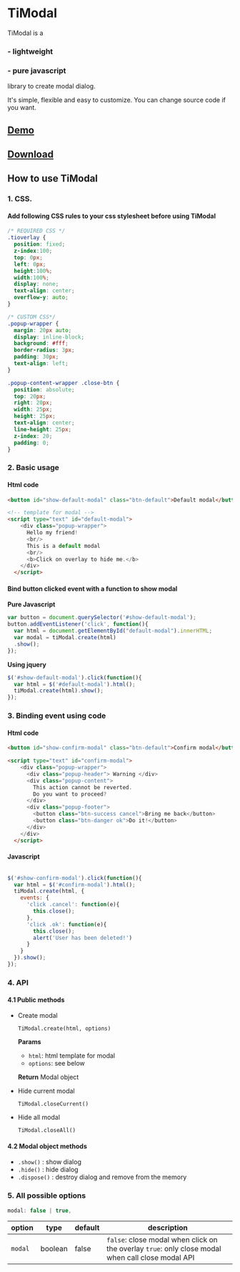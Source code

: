 # TiModal
TiModal is a

### - lightweight

### - pure javascript

 library to create modal dialog.

It's simple, flexible and easy to customize. You can change source code if you want.

## **[Demo](https://bluzky.github.io/projects/timodal/example.html)**
## **[Download](https://github.com/bluzky/TiModal/releases/tag/v2.1)**


## How to use TiModal

### 1. CSS.

#### Add following CSS rules to your css stylesheet before using TiModal
```css
/* REQUIRED CSS */
.tioverlay {
  position: fixed;
  z-index:100;
  top: 0px;
  left: 0px;
  height:100%;
  width:100%;
  display: none;
  text-align: center;
  overflow-y: auto;
}

/* CUSTOM CSS*/
.popup-wrapper {
  margin: 20px auto;
  display: inline-block;
  background: #fff;
  border-radius: 3px;
  padding: 30px;
  text-align: left;
}

.popup-content-wrapper .close-btn {
  position: absolute;
  top: 20px;
  right: 20px;
  width: 25px;
  height: 25px;
  text-align: center;
  line-height: 25px;
  z-index: 20;
  padding: 0;
}
```



### 2. Basic usage

#### **Html code**

```html
<button id="show-default-modal" class="btn-default">Default modal</button>

<!-- template for modal -->
<script type="text" id="default-modal">
    <div class="popup-wrapper">
      Hello my friend!
      <br/>
      This is a default modal
      <br/>
      <b>Click on overlay to hide me.</b>
    </div>
  </script>

```



#### Bind button clicked event with a function to show modal

**Pure Javascript**

```javascript
var button = document.querySelector('#show-default-modal');
button.addEventListener('click', function(){
  var html = document.getElementById("default-modal").innerHTML;
  var modal = tiModal.create(html)
  .show();
});
```

**Using jquery**

```js
$('#show-default-modal').click(function(){
  var html = $('#default-modal').html();
  tiModal.create(html).show();
});
```



### 3. Binding event using code

#### **Html code**
```html
<button id="show-confirm-modal" class="btn-default">Confirm modal</button>

<script type="text" id="confirm-modal">
    <div class="popup-wrapper">
      <div class="popup-header"> Warning </div>
      <div class="popup-content">
        This action cannot be reverted.
        Do you want to proceed?
      </div>
      <div class="popup-footer">
        <button class="btn-success cancel">Bring me back</button>
        <button class="btn-danger ok">Do it!</button>
      </div>
    </div>
  </script>
```



#### **Javascript**

```javascript

$('#show-confirm-modal').click(function(){
  var html = $('#confirm-modal').html();
  tiModal.create(html, {
    events: {
      'click .cancel': function(e){
        this.close();
      },
      'click .ok': function(e){
        this.close();
        alert('User has been deleted!')
      }
    }
  }).show();
});
```



### 4. API

#### 4.1 Public methods

- Create modal

  `TiModal.create(html, options)`

  **Params**

  - `html`: html template for modal
  - `options`: see below

  **Return** Modal object

- Hide current modal

  `TiModal.closeCurrent()`

- Hide all modal

  `TiModal.closeAll()`



#### 4.2 Modal object methods

- `.show()` : show dialog
- `.hide()` : hide dialog
- `.dispose()` : destroy dialog and remove from the memory


### 5. All possible options

```javascript
modal: false | true,
```

| **option** | **type** | **default** | **description**                          |
| ---------- | -------- | ----------- | ---------------------------------------- |
| `modal`    | boolean  | false       | `false`: close modal when click on the overlay   `true`: only close modal when call close modal API |
